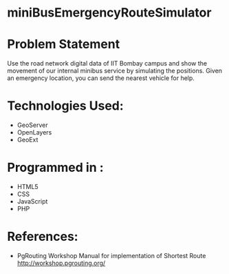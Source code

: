 miniBusEmergencyRouteSimulator
==============================

# Problem Statement 
Use the road network digital data of IIT Bombay campus and show the movement of our internal minibus service by simulating the positions. Given an emergency location, you can send the nearest vehicle for help.

# Technologies Used:
* GeoServer
* OpenLayers
* GeoExt

# Programmed in :
* HTML5
* CSS
* JavaScript
* PHP

# References:
* PgRouting Workshop Manual for implementation of Shortest Route
  http://workshop.pgrouting.org/

